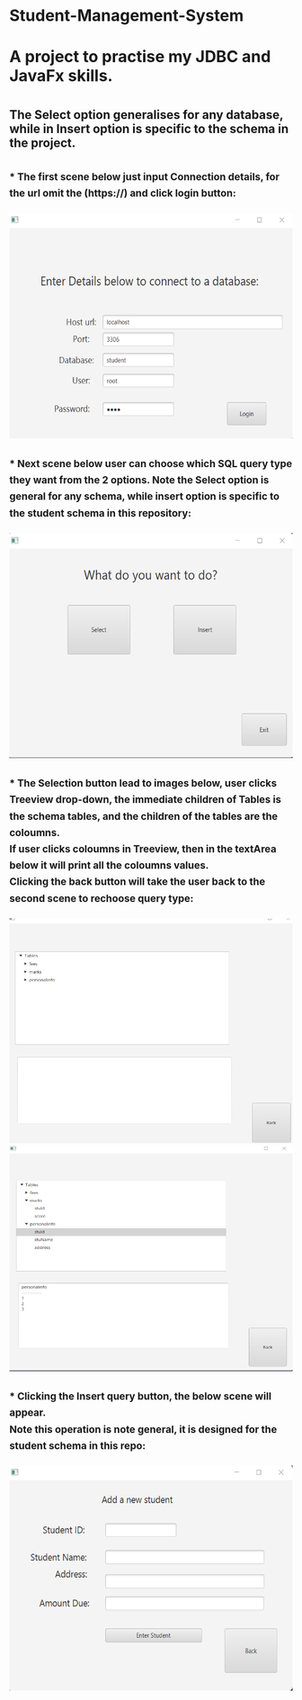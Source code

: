 # Student-Management-System
<head>
  <h1>A project to practise my JDBC and JavaFx skills.<h1>
<head>
  
<body>
  <p>
    <h2>The Select option generalises for any database, while in Insert option is specific to the schema in the project.<h2>
  <p>
  <p>
    <sub>* The first scene below just input Connection details, for the url omit the (https://) and click login button:<sub>
  <p>
  <img src="/projectImages/login.png" height=400>
  <p>
    <sub>* Next scene below user can choose which SQL query type they want from the 2 options. Note the Select option is general for any schema, while insert option is              specific to the student schema in this repository:
    <sub>
  <p>
  <img src="/projectImages/decision.png" height=400>
  <p>
    <sub>* The Selection button lead to images below, user clicks Treeview drop-down, the immediate children of Tables is the schema tables, and the children of the tables are the coloumns. 
    <br>If user clicks coloumns in Treeview, then in the textArea below it will print all the coloumns values. 
    <br>Clicking the back button will take the user back to the second scene to rechoose query type:<sub>
  <p>
  <img src="/projectImages/tree1.png" height=400 width=600>
  <img src="/projectImages/tree2.png" height=400 width=600>
  
  <p>
    <sub>* Clicking the Insert query button, the below scene will appear. 
    <br> Note this operation is note general, it is designed for the student schema in this repo:<sub>
  <p>
   <img src="/projectImages/insert.png" height=400>
<body>
